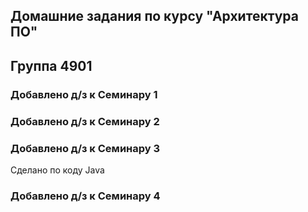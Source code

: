 ## Домашние задания по курсу "Архитектура ПО"
## Группа 4901

### Добавлено д/з к Семинару 1

### Добавлено д/з к Семинару 2

### Добавлено д/з к Семинару 3
Сделано по коду Java

### Добавлено д/з к Семинару 4
